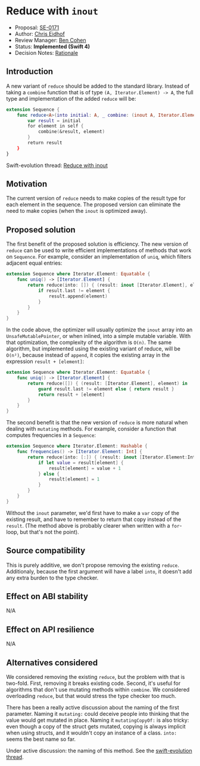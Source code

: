 # Reduce with `inout`

* Proposal: [SE-0171](0171-reduce-with-inout.md)
* Author: [Chris Eidhof](https://github.com/chriseidhof)
* Review Manager: [Ben Cohen](https://github.com/airspeedswift)
* Status: **Implemented (Swift 4)**
* Decision Notes: [Rationale](https://lists.swift.org/pipermail/swift-evolution/Week-of-Mon-20170424/036126.html)

## Introduction

A new variant of `reduce` should be added to the standard library. Instead of taking a `combine` function that is of type `(A, Iterator.Element) -> A`, the full type and implementation of the added `reduce` will be:

```swift
extension Sequence {
    func reduce<A>(into initial: A, _ combine: (inout A, Iterator.Element) -> ()) -> A {
        var result = initial
        for element in self {
            combine(&result, element)
        }
        return result
    }
}
```

Swift-evolution thread: [Reduce with inout](https://lists.swift.org/pipermail/swift-evolution/Week-of-Mon-20170116/030300.html)

## Motivation

The current version of `reduce` needs to make copies of the result type for each element in the sequence. The proposed version can eliminate the need to make copies (when the `inout` is optimized away).

## Proposed solution

The first benefit of the proposed solution is efficiency. The new version of `reduce` can be used to write efficient implementations of methods that work on `Sequence`. For example, consider an implementation of `uniq`, which filters adjacent equal entries:

```swift
extension Sequence where Iterator.Element: Equatable {
    func uniq() -> [Iterator.Element] {
        return reduce(into: []) { (result: inout [Iterator.Element], element) in
            if result.last != element {
                result.append(element)
            }
        }
    }
}
```

In the code above, the optimizer will usually optimize the `inout` array into an `UnsafeMutablePointer`, or when inlined, into a simple mutable variable. With that optimization, the complexity of the algorithm is `O(n)`. The same algorithm, but implemented using the existing variant of reduce, will be `O(n²)`, because instead of `append`, it copies the existing array in the expression `result + [element]`:

```swift
extension Sequence where Iterator.Element: Equatable {
    func uniq() -> [Iterator.Element] {
        return reduce([]) { (result: [Iterator.Element], element) in
            guard result.last != element else { return result }
            return result + [element]
        }
    }
}
```

The second benefit is that the new version of `reduce` is more natural when dealing with `mutating` methods. For example, consider a function that computes frequencies in a `Sequence`:

```swift
extension Sequence where Iterator.Element: Hashable {
    func frequencies() -> [Iterator.Element: Int] {
        return reduce(into: [:]) { (result: inout [Iterator.Element:Int], element) in
            if let value = result[element] {
                result[element] = value + 1
            } else {
                result[element] = 1
            }
        }
    }
}
```

Without the `inout` parameter, we'd first have to make a `var` copy of the existing result, and have to remember to return that copy instead of the `result`. (The method above is probably clearer when written with a `for`-loop, but that's not the point).


## Source compatibility

This is purely additive, we don't propose removing the existing `reduce`. Additionaly, because the first argument will have a label `into`, it doesn't add any extra burden to the type checker.

## Effect on ABI stability

N/A

## Effect on API resilience

N/A

## Alternatives considered

We considered removing the existing `reduce`, but the problem with that is two-fold. First, removing it breaks existing code. Second, it's useful for algorithms that don't use mutating methods within `combine`. We considered overloading `reduce`, but that would stress the type checker too much.

There has been a really active discussion about the naming of the first parameter. Naming it `mutating:` could deceive people into thinking that the value would get mutated in place. Naming it `mutatingCopyOf:` is also tricky: even though a copy of the struct gets mutated, copying is always implicit when using structs, and it wouldn't copy an instance of a class. `into:` seems the best name so far.

Under active discussion: the naming of this method. See the [swift-evolution thread](https://lists.swift.org/pipermail/swift-evolution/Week-of-Mon-20170116/030300).
